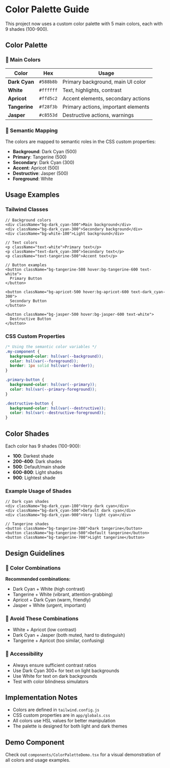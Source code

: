 # Color Palette Guide

This project now uses a custom color palette with 5 main colors, each with 9 shades (100-900).

## Color Palette

### 🎨 Main Colors

| Color         | Hex       | Usage                               |
| ------------- | --------- | ----------------------------------- |
| **Dark Cyan** | `#588b8b` | Primary background, main UI color   |
| **White**     | `#ffffff` | Text, highlights, contrast          |
| **Apricot**   | `#ffd5c2` | Accent elements, secondary actions  |
| **Tangerine** | `#f28f3b` | Primary actions, important elements |
| **Jasper**    | `#c8553d` | Destructive actions, warnings       |

### 🎯 Semantic Mapping

The colors are mapped to semantic roles in the CSS custom properties:

- **Background**: Dark Cyan (500)
- **Primary**: Tangerine (500)
- **Secondary**: Dark Cyan (300)
- **Accent**: Apricot (500)
- **Destructive**: Jasper (500)
- **Foreground**: White

## Usage Examples

### Tailwind Classes

```tsx
// Background colors
<div className="bg-dark_cyan-500">Main background</div>
<div className="bg-dark_cyan-300">Secondary background</div>
<div className="bg-white-100">Light background</div>

// Text colors
<p className="text-white">Primary text</p>
<p className="text-dark_cyan-300">Secondary text</p>
<p className="text-tangerine-500">Accent text</p>

// Button examples
<button className="bg-tangerine-500 hover:bg-tangerine-600 text-white">
  Primary Button
</button>

<button className="bg-apricot-500 hover:bg-apricot-600 text-dark_cyan-300">
  Secondary Button
</button>

<button className="bg-jasper-500 hover:bg-jasper-600 text-white">
  Destructive Button
</button>
```

### CSS Custom Properties

```css
/* Using the semantic color variables */
.my-component {
  background-color: hsl(var(--background));
  color: hsl(var(--foreground));
  border: 1px solid hsl(var(--border));
}

.primary-button {
  background-color: hsl(var(--primary));
  color: hsl(var(--primary-foreground));
}

.destructive-button {
  background-color: hsl(var(--destructive));
  color: hsl(var(--destructive-foreground));
}
```

## Color Shades

Each color has 9 shades (100-900):

- **100**: Darkest shade
- **200-400**: Dark shades
- **500**: Default/main shade
- **600-800**: Light shades
- **900**: Lightest shade

### Example Usage of Shades

```tsx
// Dark cyan shades
<div className="bg-dark_cyan-100">Very dark cyan</div>
<div className="bg-dark_cyan-500">Default dark cyan</div>
<div className="bg-dark_cyan-900">Very light cyan</div>

// Tangerine shades
<button className="bg-tangerine-300">Dark tangerine</button>
<button className="bg-tangerine-500">Default tangerine</button>
<button className="bg-tangerine-700">Light tangerine</button>
```

## Design Guidelines

### 🎨 Color Combinations

**Recommended combinations:**

- Dark Cyan + White (high contrast)
- Tangerine + White (vibrant, attention-grabbing)
- Apricot + Dark Cyan (warm, friendly)
- Jasper + White (urgent, important)

### 🚫 Avoid These Combinations

- White + Apricot (low contrast)
- Dark Cyan + Jasper (both muted, hard to distinguish)
- Tangerine + Apricot (too similar, confusing)

### 📱 Accessibility

- Always ensure sufficient contrast ratios
- Use Dark Cyan 300+ for text on light backgrounds
- Use White for text on dark backgrounds
- Test with color blindness simulators

## Implementation Notes

- Colors are defined in `tailwind.config.js`
- CSS custom properties are in `app/globals.css`
- All colors use HSL values for better manipulation
- The palette is designed for both light and dark themes

## Demo Component

Check out `components/ColorPaletteDemo.tsx` for a visual demonstration of all colors and usage examples.

